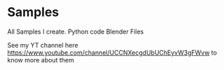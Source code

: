 # Samples
All Samples I create.
Python code
Blender Files

See my YT channel here https://www.youtube.com/channel/UCCNXecgdUbUChEyvW3gFWvw to know more about them
